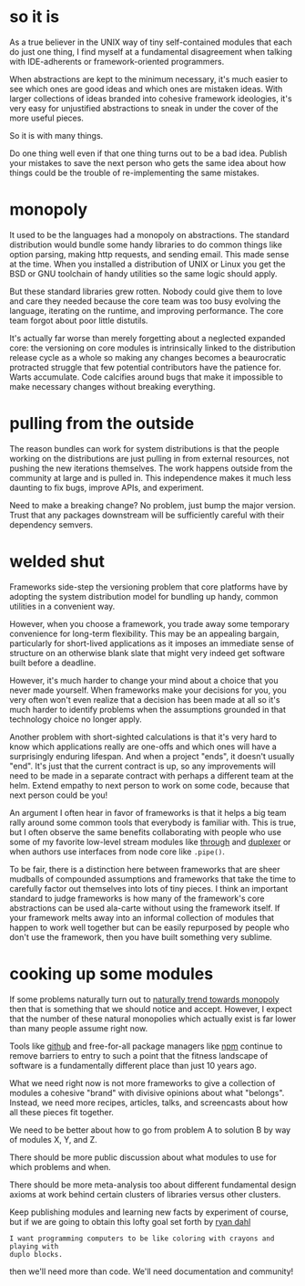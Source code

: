 # so it is

As a true believer in the UNIX way of tiny self-contained modules that each do
just one thing, I find myself at a fundamental disagreement when talking with
IDE-adherents or framework-oriented programmers.

When abstractions are kept to the minimum necessary, it's much easier to see
which ones are good ideas and which ones are mistaken ideas. With larger
collections of ideas branded into cohesive framework ideologies, it's very easy
for unjustified abstractions to sneak in under the cover of the more useful
pieces.

So it is with many things.

Do one thing well even if that one thing turns out to be a bad idea.
Publish your mistakes to save the next person who gets the same idea about how
things could be the trouble of re-implementing the same mistakes.

# monopoly

It used to be the languages had a monopoly on abstractions. The standard
distribution would bundle some handy libraries to do common things like option
parsing, making http requests, and sending email. This made sense at the time.
When you installed a distribution of UNIX or Linux you get the BSD or GNU
toolchain of handy utilities so the same logic should apply.

But these standard libraries grew rotten.
Nobody could give them to love and care they needed because the core team was
too busy evolving the language, iterating on the runtime, and improving
performance. The core team forgot about poor little distutils.

It's actually far worse than merely forgetting about a neglected expanded core:
the versioning on core modules is intrinsically linked to the distribution
release cycle as a whole so making any changes becomes a beaurocratic protracted
struggle that few potential contributors have the patience for. Warts
accumulate. Code calcifies around bugs that make it impossible to make necessary
changes without breaking everything.

# pulling from the outside

The reason bundles can work for system distributions is that the people working
on the distributions are just pulling in from external resources, not pushing
the new iterations themselves. The work happens outside from the community at
large and is pulled in. This independence makes it much less daunting to fix
bugs, improve APIs, and experiment.

Need to make a breaking change? No problem, just bump the major version. Trust
that any packages downstream will be sufficiently careful with their dependency
semvers.

# welded shut

Frameworks side-step the versioning problem that core platforms have
by adopting the system distribution model for bundling up handy, common
utilities in a convenient way.

However, when you choose a framework, you trade away some temporary convenience
for long-term flexibility. This may be an appealing bargain, particularly for
short-lived applications as it imposes an immediate sense of structure on an
otherwise blank slate that might very indeed get software built before a
deadline.

However, it's much harder to change your mind about a choice that you never made
yourself. When frameworks make your decisions for you, you very often won't even
realize that a decision has been made at all so it's much harder to identify
problems when the assumptions grounded in that technology choice no longer apply.

Another problem with short-sighted calculations is that it's very hard to know
which applications really are one-offs and which ones will have a surprisingly
enduring lifespan. And when a project "ends", it doesn't usually "end". It's
just that the current contract is up, so any improvements will need to be made
in a separate contract with perhaps a different team at the helm. Extend empathy
to next person to work on some code, because that next person could be you!

An argument I often hear in favor of frameworks is that it helps a big team
rally around some common tools that everybody is familiar with.
This is true, but I often observe the same benefits collaborating with people
who use some of my favorite low-level stream modules like
[through](https://github.com/dominictarr/through)
and [duplexer](http://github.com/Raynos/duplexer)
or when authors use interfaces from node core like `.pipe()`.

To be fair, there is a distinction here between frameworks that are sheer
mudballs of compounded assumptions and frameworks that take the time to
carefully factor out themselves into lots of tiny pieces.
I think an important standard to judge frameworks is how many of the framework's
core abstractions can be used ala-carte without using the framework itself.
If your framework melts away into an informal collection of modules that happen
to work well together but can be easily repurposed by people who don't use the
framework, then you have built something very sublime.

# cooking up some modules

If some problems naturally turn out to
[naturally trend towards monopoly](https://en.wikipedia.org/wiki/Natural_monopoly)
then that is something that we should notice and accept.
However, I expect that the number of these natural monopolies which actually
exist is far lower than many people assume right now.

Tools like [github](https://github.com) and free-for-all package managers
like [npm](https://npmjs.org) continue to remove barriers to entry to such a
point that the fitness landscape of software is a fundamentally different place
than just 10 years ago.

What we need right now is not more frameworks to give a collection of modules a
cohesive "brand" with divisive opinions about what "belongs". Instead, we need
more recipes, articles, talks, and screencasts about how all these pieces fit
together.

We need to be better about how to go from problem A to solution B by way of
modules X, Y, and Z.

There should be more public discussion about what modules to use for which
problems and when.

There should be more meta-analysis too about different fundamental design axioms
at work behind certain clusters of libraries versus other clusters.

Keep publishing modules and learning new facts by experiment of course, but if
we are going to obtain this lofty goal set forth by
[ryan dahl](http://tinyclouds.org/)

```
I want programming computers to be like coloring with crayons and playing with
duplo blocks.
```

then we'll need more than code. We'll need documentation and community!
